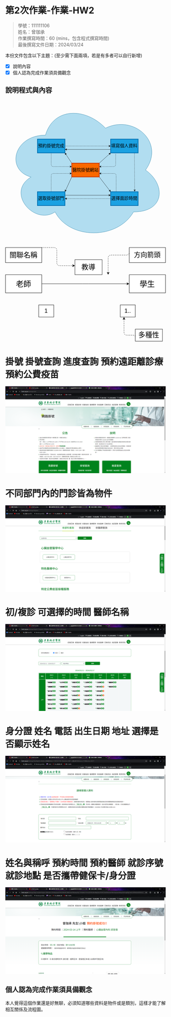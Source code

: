 # 第2次作業-作業-HW2
>
>學號：111111106
><br />
>姓名：曾珈承
><br />
>作業撰寫時間：60 (mins，包含程式撰寫時間)
><br />
>最後撰寫文件日期：2024/03/24
>

本份文件包含以下主題：(至少需下面兩項，若是有多者可以自行新增)
- [x] 說明內容
- [x] 個人認為完成作業須具備觀念

## 說明程式與內容

<svg xmlns="http://www.w3.org/2000/svg" xmlns:xlink="http://www.w3.org/1999/xlink" version="1.1" width="701px" viewBox="-0.5 -0.5 701 611" content="&lt;mxfile&gt;&lt;diagram id=&quot;YK4un_4zEm3ISnry--iz&quot; name=&quot;第1頁&quot;&gt;&lt;mxGraphModel dx=&quot;1130&quot; dy=&quot;1700&quot; grid=&quot;1&quot; gridSize=&quot;10&quot; guides=&quot;1&quot; tooltips=&quot;1&quot; connect=&quot;1&quot; arrows=&quot;1&quot; fold=&quot;1&quot; page=&quot;1&quot; pageScale=&quot;1&quot; pageWidth=&quot;827&quot; pageHeight=&quot;1169&quot; math=&quot;0&quot; shadow=&quot;0&quot;&gt;&lt;root&gt;&lt;mxCell id=&quot;0&quot;/&gt;&lt;mxCell id=&quot;1&quot; parent=&quot;0&quot;/&gt;&lt;mxCell id=&quot;2&quot; value=&quot;&quot; style=&quot;ellipse;shape=cloud;whiteSpace=wrap;html=1;fillColor=#b1ddf0;strokeColor=#10739e;&quot; vertex=&quot;1&quot; parent=&quot;1&quot;&gt;&lt;mxGeometry x=&quot;30&quot; y=&quot;-50&quot; width=&quot;700&quot; height=&quot;610&quot; as=&quot;geometry&quot;/&gt;&lt;/mxCell&gt;&lt;mxCell id=&quot;8&quot; style=&quot;edgeStyle=none;html=1;fontSize=19;dashed=1;&quot; edge=&quot;1&quot; parent=&quot;1&quot; source=&quot;3&quot; target=&quot;4&quot;&gt;&lt;mxGeometry relative=&quot;1&quot; as=&quot;geometry&quot;/&gt;&lt;/mxCell&gt;&lt;mxCell id=&quot;16&quot; style=&quot;edgeStyle=none;html=1;entryX=0;entryY=0.25;entryDx=0;entryDy=0;dashed=1;fontSize=19;fontColor=#050505;&quot; edge=&quot;1&quot; parent=&quot;1&quot; source=&quot;3&quot; target=&quot;14&quot;&gt;&lt;mxGeometry relative=&quot;1&quot; as=&quot;geometry&quot;&gt;&lt;Array as=&quot;points&quot;&gt;&lt;mxPoint x=&quot;230&quot; y=&quot;240&quot;/&gt;&lt;/Array&gt;&lt;/mxGeometry&gt;&lt;/mxCell&gt;&lt;mxCell id=&quot;3&quot; value=&quot;&amp;lt;font color=&amp;quot;#000000&amp;quot; style=&amp;quot;font-size: 19px;&amp;quot;&amp;gt;預約掛號完成&amp;lt;/font&amp;gt;&quot; style=&quot;rounded=0;whiteSpace=wrap;html=1;strokeWidth=3;fillColor=#1ba1e2;fontColor=#ffffff;strokeColor=#006EAF;&quot; vertex=&quot;1&quot; parent=&quot;1&quot;&gt;&lt;mxGeometry x=&quot;170&quot; y=&quot;120&quot; width=&quot;120&quot; height=&quot;60&quot; as=&quot;geometry&quot;/&gt;&lt;/mxCell&gt;&lt;mxCell id=&quot;18&quot; style=&quot;edgeStyle=none;html=1;dashed=1;fontSize=19;fontColor=#050505;exitX=0.867;exitY=1.017;exitDx=0;exitDy=0;exitPerimeter=0;entryX=0.875;entryY=-0.017;entryDx=0;entryDy=0;entryPerimeter=0;&quot; edge=&quot;1&quot; parent=&quot;1&quot; source=&quot;4&quot; target=&quot;6&quot;&gt;&lt;mxGeometry relative=&quot;1&quot; as=&quot;geometry&quot;&gt;&lt;mxPoint x=&quot;590&quot; y=&quot;350&quot; as=&quot;targetPoint&quot;/&gt;&lt;/mxGeometry&gt;&lt;/mxCell&gt;&lt;mxCell id=&quot;19&quot; style=&quot;edgeStyle=none;html=1;entryX=1;entryY=0.25;entryDx=0;entryDy=0;dashed=1;fontSize=19;fontColor=#050505;exitX=0.183;exitY=1.083;exitDx=0;exitDy=0;exitPerimeter=0;&quot; edge=&quot;1&quot; parent=&quot;1&quot; source=&quot;4&quot; target=&quot;14&quot;&gt;&lt;mxGeometry relative=&quot;1&quot; as=&quot;geometry&quot;&gt;&lt;Array as=&quot;points&quot;&gt;&lt;mxPoint x=&quot;512&quot; y=&quot;240&quot;/&gt;&lt;/Array&gt;&lt;/mxGeometry&gt;&lt;/mxCell&gt;&lt;mxCell id=&quot;21&quot; style=&quot;edgeStyle=none;html=1;entryX=1;entryY=0.75;entryDx=0;entryDy=0;fontSize=19;fontColor=#050505;exitX=0;exitY=0.75;exitDx=0;exitDy=0;&quot; edge=&quot;1&quot; parent=&quot;1&quot; source=&quot;4&quot; target=&quot;3&quot;&gt;&lt;mxGeometry relative=&quot;1&quot; as=&quot;geometry&quot;/&gt;&lt;/mxCell&gt;&lt;mxCell id=&quot;4&quot; value=&quot;&amp;lt;font color=&amp;quot;#000000&amp;quot; style=&amp;quot;font-size: 19px;&amp;quot;&amp;gt;填寫個人資料&amp;lt;/font&amp;gt;&quot; style=&quot;rounded=0;whiteSpace=wrap;html=1;strokeWidth=3;fillColor=#1ba1e2;fontColor=#ffffff;strokeColor=#006EAF;&quot; vertex=&quot;1&quot; parent=&quot;1&quot;&gt;&lt;mxGeometry x=&quot;490&quot; y=&quot;120&quot; width=&quot;120&quot; height=&quot;60&quot; as=&quot;geometry&quot;/&gt;&lt;/mxCell&gt;&lt;mxCell id=&quot;17&quot; style=&quot;edgeStyle=none;html=1;entryX=0;entryY=0.75;entryDx=0;entryDy=0;dashed=1;fontSize=19;fontColor=#050505;&quot; edge=&quot;1&quot; parent=&quot;1&quot; source=&quot;5&quot; target=&quot;14&quot;&gt;&lt;mxGeometry relative=&quot;1&quot; as=&quot;geometry&quot;&gt;&lt;Array as=&quot;points&quot;&gt;&lt;mxPoint x=&quot;230&quot; y=&quot;270&quot;/&gt;&lt;/Array&gt;&lt;/mxGeometry&gt;&lt;/mxCell&gt;&lt;mxCell id=&quot;27&quot; style=&quot;edgeStyle=none;html=1;entryX=0;entryY=0.25;entryDx=0;entryDy=0;fontSize=19;fontColor=#050505;exitX=1;exitY=0.25;exitDx=0;exitDy=0;&quot; edge=&quot;1&quot; parent=&quot;1&quot; source=&quot;5&quot; target=&quot;6&quot;&gt;&lt;mxGeometry relative=&quot;1&quot; as=&quot;geometry&quot;/&gt;&lt;/mxCell&gt;&lt;mxCell id=&quot;5&quot; value=&quot;&amp;lt;font color=&amp;quot;#050505&amp;quot; style=&amp;quot;font-size: 19px;&amp;quot;&amp;gt;選取掛號部門&amp;lt;/font&amp;gt;&quot; style=&quot;rounded=0;whiteSpace=wrap;html=1;strokeWidth=3;fillColor=#1ba1e2;fontColor=#ffffff;strokeColor=#006EAF;&quot; vertex=&quot;1&quot; parent=&quot;1&quot;&gt;&lt;mxGeometry x=&quot;170&quot; y=&quot;350&quot; width=&quot;120&quot; height=&quot;60&quot; as=&quot;geometry&quot;/&gt;&lt;/mxCell&gt;&lt;mxCell id=&quot;10&quot; style=&quot;edgeStyle=none;html=1;entryX=1;entryY=0.5;entryDx=0;entryDy=0;dashed=1;fontSize=19;&quot; edge=&quot;1&quot; parent=&quot;1&quot; source=&quot;6&quot; target=&quot;5&quot;&gt;&lt;mxGeometry relative=&quot;1&quot; as=&quot;geometry&quot;/&gt;&lt;/mxCell&gt;&lt;mxCell id=&quot;20&quot; style=&quot;edgeStyle=none;html=1;entryX=1;entryY=0.75;entryDx=0;entryDy=0;dashed=1;fontSize=19;fontColor=#050505;exitX=0.2;exitY=0;exitDx=0;exitDy=0;exitPerimeter=0;&quot; edge=&quot;1&quot; parent=&quot;1&quot; source=&quot;6&quot; target=&quot;14&quot;&gt;&lt;mxGeometry relative=&quot;1&quot; as=&quot;geometry&quot;&gt;&lt;mxPoint x=&quot;510&quot; y=&quot;340&quot; as=&quot;sourcePoint&quot;/&gt;&lt;Array as=&quot;points&quot;&gt;&lt;mxPoint x=&quot;514&quot; y=&quot;270&quot;/&gt;&lt;/Array&gt;&lt;/mxGeometry&gt;&lt;/mxCell&gt;&lt;mxCell id=&quot;6&quot; value=&quot;&amp;lt;font color=&amp;quot;#0a0000&amp;quot; style=&amp;quot;font-size: 19px;&amp;quot;&amp;gt;選擇面診時間&amp;lt;/font&amp;gt;&quot; style=&quot;rounded=0;whiteSpace=wrap;html=1;strokeWidth=3;fillColor=#1ba1e2;fontColor=#ffffff;strokeColor=#006EAF;&quot; vertex=&quot;1&quot; parent=&quot;1&quot;&gt;&lt;mxGeometry x=&quot;490&quot; y=&quot;350&quot; width=&quot;120&quot; height=&quot;60&quot; as=&quot;geometry&quot;/&gt;&lt;/mxCell&gt;&lt;mxCell id=&quot;22&quot; style=&quot;edgeStyle=none;html=1;entryX=1;entryY=1;entryDx=0;entryDy=0;fontSize=19;fontColor=#050505;exitX=0;exitY=0;exitDx=0;exitDy=0;&quot; edge=&quot;1&quot; parent=&quot;1&quot; source=&quot;14&quot; target=&quot;3&quot;&gt;&lt;mxGeometry relative=&quot;1&quot; as=&quot;geometry&quot;/&gt;&lt;/mxCell&gt;&lt;mxCell id=&quot;24&quot; style=&quot;edgeStyle=none;html=1;entryX=0;entryY=1;entryDx=0;entryDy=0;fontSize=19;fontColor=#050505;exitX=1;exitY=0;exitDx=0;exitDy=0;&quot; edge=&quot;1&quot; parent=&quot;1&quot; source=&quot;14&quot; target=&quot;4&quot;&gt;&lt;mxGeometry relative=&quot;1&quot; as=&quot;geometry&quot;&gt;&lt;mxPoint x=&quot;440&quot; y=&quot;220&quot; as=&quot;sourcePoint&quot;/&gt;&lt;/mxGeometry&gt;&lt;/mxCell&gt;&lt;mxCell id=&quot;25&quot; style=&quot;edgeStyle=none;html=1;entryX=1;entryY=0;entryDx=0;entryDy=0;fontSize=19;fontColor=#050505;exitX=0;exitY=1;exitDx=0;exitDy=0;&quot; edge=&quot;1&quot; parent=&quot;1&quot; source=&quot;14&quot; target=&quot;5&quot;&gt;&lt;mxGeometry relative=&quot;1&quot; as=&quot;geometry&quot;/&gt;&lt;/mxCell&gt;&lt;mxCell id=&quot;26&quot; style=&quot;edgeStyle=none;html=1;entryX=0;entryY=0;entryDx=0;entryDy=0;fontSize=19;fontColor=#050505;exitX=1;exitY=1;exitDx=0;exitDy=0;&quot; edge=&quot;1&quot; parent=&quot;1&quot; source=&quot;14&quot; target=&quot;6&quot;&gt;&lt;mxGeometry relative=&quot;1&quot; as=&quot;geometry&quot;/&gt;&lt;/mxCell&gt;&lt;mxCell id=&quot;14&quot; value=&quot;醫院掛號網站&quot; style=&quot;rounded=0;whiteSpace=wrap;html=1;strokeWidth=3;fontSize=19;fillColor=#fa6800;fontColor=#000000;strokeColor=#C73500;&quot; vertex=&quot;1&quot; parent=&quot;1&quot;&gt;&lt;mxGeometry x=&quot;320&quot; y=&quot;225&quot; width=&quot;120&quot; height=&quot;60&quot; as=&quot;geometry&quot;/&gt;&lt;/mxCell&gt;&lt;/root&gt;&lt;/mxGraphModel&gt;&lt;/diagram&gt;&lt;/mxfile&gt;" onclick="(function(svg){var src=window.event.target||window.event.srcElement;while (src!=null&amp;&amp;src.nodeName.toLowerCase()!='a'){src=src.parentNode;}if(src==null){if(svg.wnd!=null&amp;&amp;!svg.wnd.closed){svg.wnd.focus();}else{var r=function(evt){if(evt.data=='ready'&amp;&amp;evt.source==svg.wnd){svg.wnd.postMessage(decodeURIComponent(svg.getAttribute('content')),'*');window.removeEventListener('message',r);}};window.addEventListener('message',r);svg.wnd=window.open('https://viewer.diagrams.net/?client=1&amp;page=0&amp;edit=_blank');}}})(this);" style="cursor:pointer;max-width:100%;max-height:611px;"><defs/><g><path d="M 175 152.5 C 35 152.5 0 305 112 335.5 C 0 402.6 126 549 217 488 C 280 610 490 610 560 488 C 700 488 700 366 612.5 305 C 700 183 560 61 437.5 122 C 350 30.5 210 30.5 175 152.5 Z" fill="#b1ddf0" stroke="#10739e" stroke-miterlimit="10" pointer-events="all"/><path d="M 260 200 L 453.63 200" fill="none" stroke="rgb(0, 0, 0)" stroke-miterlimit="10" stroke-dasharray="3 3" pointer-events="stroke"/><path d="M 458.88 200 L 451.88 203.5 L 453.63 200 L 451.88 196.5 Z" fill="rgb(0, 0, 0)" stroke="rgb(0, 0, 0)" stroke-miterlimit="10" pointer-events="all"/><path d="M 200 230 L 200 280 Q 200 290 210 290 L 283.63 290" fill="none" stroke="rgb(0, 0, 0)" stroke-miterlimit="10" stroke-dasharray="3 3" pointer-events="stroke"/><path d="M 288.88 290 L 281.88 293.5 L 283.63 290 L 281.88 286.5 Z" fill="rgb(0, 0, 0)" stroke="rgb(0, 0, 0)" stroke-miterlimit="10" pointer-events="all"/><rect x="140" y="170" width="120" height="60" fill="#1ba1e2" stroke="#006eaf" stroke-width="3" pointer-events="all"/><g transform="translate(-0.5 -0.5)"><switch><foreignObject pointer-events="none" width="100%" height="100%" requiredFeatures="http://www.w3.org/TR/SVG11/feature#Extensibility" style="overflow: visible; text-align: left;"><div xmlns="http://www.w3.org/1999/xhtml" style="display: flex; align-items: unsafe center; justify-content: unsafe center; width: 118px; height: 1px; padding-top: 200px; margin-left: 141px;"><div data-drawio-colors="color: #ffffff; " style="box-sizing: border-box; font-size: 0px; text-align: center;"><div style="display: inline-block; font-size: 12px; font-family: Helvetica; color: rgb(255, 255, 255); line-height: 1.2; pointer-events: all; white-space: normal; overflow-wrap: normal;"><font style="font-size: 19px;" color="#000000">預約掛號完成</font></div></div></div></foreignObject><text x="200" y="204" fill="#ffffff" font-family="Helvetica" font-size="12px" text-anchor="middle">預約掛號完成</text></switch></g><path d="M 564.04 231.02 L 564.96 392.61" fill="none" stroke="rgb(0, 0, 0)" stroke-miterlimit="10" stroke-dasharray="3 3" pointer-events="stroke"/><path d="M 564.99 397.86 L 561.45 390.88 L 564.96 392.61 L 568.45 390.84 Z" fill="rgb(0, 0, 0)" stroke="rgb(0, 0, 0)" stroke-miterlimit="10" pointer-events="all"/><path d="M 481.96 234.98 L 481.99 280 Q 482 290 472 290 L 416.37 290" fill="none" stroke="rgb(0, 0, 0)" stroke-miterlimit="10" stroke-dasharray="3 3" pointer-events="stroke"/><path d="M 411.12 290 L 418.12 286.5 L 416.37 290 L 418.12 293.5 Z" fill="rgb(0, 0, 0)" stroke="rgb(0, 0, 0)" stroke-miterlimit="10" pointer-events="all"/><path d="M 460 215 L 266.37 215" fill="none" stroke="rgb(0, 0, 0)" stroke-miterlimit="10" pointer-events="stroke"/><path d="M 261.12 215 L 268.12 211.5 L 266.37 215 L 268.12 218.5 Z" fill="rgb(0, 0, 0)" stroke="rgb(0, 0, 0)" stroke-miterlimit="10" pointer-events="all"/><rect x="460" y="170" width="120" height="60" fill="#1ba1e2" stroke="#006eaf" stroke-width="3" pointer-events="all"/><g transform="translate(-0.5 -0.5)"><switch><foreignObject pointer-events="none" width="100%" height="100%" requiredFeatures="http://www.w3.org/TR/SVG11/feature#Extensibility" style="overflow: visible; text-align: left;"><div xmlns="http://www.w3.org/1999/xhtml" style="display: flex; align-items: unsafe center; justify-content: unsafe center; width: 118px; height: 1px; padding-top: 200px; margin-left: 461px;"><div data-drawio-colors="color: #ffffff; " style="box-sizing: border-box; font-size: 0px; text-align: center;"><div style="display: inline-block; font-size: 12px; font-family: Helvetica; color: rgb(255, 255, 255); line-height: 1.2; pointer-events: all; white-space: normal; overflow-wrap: normal;"><font style="font-size: 19px;" color="#000000">填寫個人資料</font></div></div></div></foreignObject><text x="520" y="204" fill="#ffffff" font-family="Helvetica" font-size="12px" text-anchor="middle">填寫個人資料</text></switch></g><path d="M 200 400 L 200 330 Q 200 320 210 320 L 283.63 320" fill="none" stroke="rgb(0, 0, 0)" stroke-miterlimit="10" stroke-dasharray="3 3" pointer-events="stroke"/><path d="M 288.88 320 L 281.88 323.5 L 283.63 320 L 281.88 316.5 Z" fill="rgb(0, 0, 0)" stroke="rgb(0, 0, 0)" stroke-miterlimit="10" pointer-events="all"/><path d="M 260 415 L 453.63 415" fill="none" stroke="rgb(0, 0, 0)" stroke-miterlimit="10" pointer-events="stroke"/><path d="M 458.88 415 L 451.88 418.5 L 453.63 415 L 451.88 411.5 Z" fill="rgb(0, 0, 0)" stroke="rgb(0, 0, 0)" stroke-miterlimit="10" pointer-events="all"/><rect x="140" y="400" width="120" height="60" fill="#1ba1e2" stroke="#006eaf" stroke-width="3" pointer-events="all"/><g transform="translate(-0.5 -0.5)"><switch><foreignObject pointer-events="none" width="100%" height="100%" requiredFeatures="http://www.w3.org/TR/SVG11/feature#Extensibility" style="overflow: visible; text-align: left;"><div xmlns="http://www.w3.org/1999/xhtml" style="display: flex; align-items: unsafe center; justify-content: unsafe center; width: 118px; height: 1px; padding-top: 430px; margin-left: 141px;"><div data-drawio-colors="color: #ffffff; " style="box-sizing: border-box; font-size: 0px; text-align: center;"><div style="display: inline-block; font-size: 12px; font-family: Helvetica; color: rgb(255, 255, 255); line-height: 1.2; pointer-events: all; white-space: normal; overflow-wrap: normal;"><font style="font-size: 19px;" color="#050505">選取掛號部門</font></div></div></div></foreignObject><text x="200" y="434" fill="#ffffff" font-family="Helvetica" font-size="12px" text-anchor="middle">選取掛號部門</text></switch></g><path d="M 460 430 L 266.37 430" fill="none" stroke="rgb(0, 0, 0)" stroke-miterlimit="10" stroke-dasharray="3 3" pointer-events="stroke"/><path d="M 261.12 430 L 268.12 426.5 L 266.37 430 L 268.12 433.5 Z" fill="rgb(0, 0, 0)" stroke="rgb(0, 0, 0)" stroke-miterlimit="10" pointer-events="all"/><path d="M 484 400 L 484 330 Q 484 320 474 320 L 416.37 320" fill="none" stroke="rgb(0, 0, 0)" stroke-miterlimit="10" stroke-dasharray="3 3" pointer-events="stroke"/><path d="M 411.12 320 L 418.12 316.5 L 416.37 320 L 418.12 323.5 Z" fill="rgb(0, 0, 0)" stroke="rgb(0, 0, 0)" stroke-miterlimit="10" pointer-events="all"/><rect x="460" y="400" width="120" height="60" fill="#1ba1e2" stroke="#006eaf" stroke-width="3" pointer-events="all"/><g transform="translate(-0.5 -0.5)"><switch><foreignObject pointer-events="none" width="100%" height="100%" requiredFeatures="http://www.w3.org/TR/SVG11/feature#Extensibility" style="overflow: visible; text-align: left;"><div xmlns="http://www.w3.org/1999/xhtml" style="display: flex; align-items: unsafe center; justify-content: unsafe center; width: 118px; height: 1px; padding-top: 430px; margin-left: 461px;"><div data-drawio-colors="color: #ffffff; " style="box-sizing: border-box; font-size: 0px; text-align: center;"><div style="display: inline-block; font-size: 12px; font-family: Helvetica; color: rgb(255, 255, 255); line-height: 1.2; pointer-events: all; white-space: normal; overflow-wrap: normal;"><font style="font-size: 19px;" color="#0a0000">選擇面診時間</font></div></div></div></foreignObject><text x="520" y="434" fill="#ffffff" font-family="Helvetica" font-size="12px" text-anchor="middle">選擇面診時間</text></switch></g><path d="M 290 275 L 263.53 235.3" fill="none" stroke="rgb(0, 0, 0)" stroke-miterlimit="10" pointer-events="stroke"/><path d="M 260.62 230.93 L 267.42 234.81 L 263.53 235.3 L 261.59 238.7 Z" fill="rgb(0, 0, 0)" stroke="rgb(0, 0, 0)" stroke-miterlimit="10" pointer-events="all"/><path d="M 410 275 L 455.27 234.26" fill="none" stroke="rgb(0, 0, 0)" stroke-miterlimit="10" pointer-events="stroke"/><path d="M 459.17 230.75 L 456.31 238.03 L 455.27 234.26 L 451.62 232.83 Z" fill="rgb(0, 0, 0)" stroke="rgb(0, 0, 0)" stroke-miterlimit="10" pointer-events="all"/><path d="M 290 335 L 262.67 394.22" fill="none" stroke="rgb(0, 0, 0)" stroke-miterlimit="10" pointer-events="stroke"/><path d="M 260.47 398.98 L 260.22 391.16 L 262.67 394.22 L 266.58 394.1 Z" fill="rgb(0, 0, 0)" stroke="rgb(0, 0, 0)" stroke-miterlimit="10" pointer-events="all"/><path d="M 410 335 L 456.12 394.95" fill="none" stroke="rgb(0, 0, 0)" stroke-miterlimit="10" pointer-events="stroke"/><path d="M 459.32 399.11 L 452.28 395.7 L 456.12 394.95 L 457.82 391.43 Z" fill="rgb(0, 0, 0)" stroke="rgb(0, 0, 0)" stroke-miterlimit="10" pointer-events="all"/><rect x="290" y="275" width="120" height="60" fill="#fa6800" stroke="#c73500" stroke-width="3" pointer-events="all"/><g transform="translate(-0.5 -0.5)"><switch><foreignObject pointer-events="none" width="100%" height="100%" requiredFeatures="http://www.w3.org/TR/SVG11/feature#Extensibility" style="overflow: visible; text-align: left;"><div xmlns="http://www.w3.org/1999/xhtml" style="display: flex; align-items: unsafe center; justify-content: unsafe center; width: 118px; height: 1px; padding-top: 305px; margin-left: 291px;"><div data-drawio-colors="color: #000000; " style="box-sizing: border-box; font-size: 0px; text-align: center;"><div style="display: inline-block; font-size: 19px; font-family: Helvetica; color: rgb(0, 0, 0); line-height: 1.2; pointer-events: all; white-space: normal; overflow-wrap: normal;">醫院掛號網站</div></div></div></foreignObject><text x="350" y="311" fill="#000000" font-family="Helvetica" font-size="19px" text-anchor="middle">醫院掛號網站</text></switch></g></g><switch><g requiredFeatures="http://www.w3.org/TR/SVG11/feature#Extensibility"/><a transform="translate(0,-5)" xlink:href="https://www.diagrams.net/doc/faq/svg-export-text-problems" target="_blank"><text text-anchor="middle" font-size="10px" x="50%" y="100%">Text is not SVG - cannot display</text></a></switch></svg>

<svg xmlns="http://www.w3.org/2000/svg" xmlns:xlink="http://www.w3.org/1999/xlink" version="1.1" width="531px" viewBox="-0.5 -0.5 531 318" content="&lt;mxfile&gt;&lt;diagram id=&quot;9mvbEjkeGrLlMUInovSw&quot; name=&quot;第1頁&quot;&gt;&lt;mxGraphModel dx=&quot;1130&quot; dy=&quot;531&quot; grid=&quot;1&quot; gridSize=&quot;10&quot; guides=&quot;1&quot; tooltips=&quot;1&quot; connect=&quot;1&quot; arrows=&quot;1&quot; fold=&quot;1&quot; page=&quot;1&quot; pageScale=&quot;1&quot; pageWidth=&quot;827&quot; pageHeight=&quot;1169&quot; math=&quot;0&quot; shadow=&quot;0&quot;&gt;&lt;root&gt;&lt;mxCell id=&quot;0&quot;/&gt;&lt;mxCell id=&quot;1&quot; parent=&quot;0&quot;/&gt;&lt;mxCell id=&quot;5&quot; style=&quot;edgeStyle=elbowEdgeStyle;html=1;dashed=1;&quot; edge=&quot;1&quot; parent=&quot;1&quot; source=&quot;2&quot;&gt;&lt;mxGeometry relative=&quot;1&quot; as=&quot;geometry&quot;&gt;&lt;mxPoint x=&quot;330&quot; y=&quot;170&quot; as=&quot;targetPoint&quot;/&gt;&lt;Array as=&quot;points&quot;&gt;&lt;mxPoint x=&quot;270&quot; y=&quot;110&quot;/&gt;&lt;mxPoint x=&quot;310&quot; y=&quot;150&quot;/&gt;&lt;mxPoint x=&quot;280&quot; y=&quot;110&quot;/&gt;&lt;mxPoint x=&quot;310&quot; y=&quot;110&quot;/&gt;&lt;/Array&gt;&lt;/mxGeometry&gt;&lt;/mxCell&gt;&lt;mxCell id=&quot;2&quot; value=&quot;&amp;lt;font style=&amp;quot;font-size: 23px;&amp;quot;&amp;gt;關聯名稱&amp;lt;/font&amp;gt;&quot; style=&quot;rounded=0;whiteSpace=wrap;html=1;&quot; vertex=&quot;1&quot; parent=&quot;1&quot;&gt;&lt;mxGeometry x=&quot;100&quot; y=&quot;110&quot; width=&quot;120&quot; height=&quot;50&quot; as=&quot;geometry&quot;/&gt;&lt;/mxCell&gt;&lt;mxCell id=&quot;6&quot; value=&quot;&amp;lt;font style=&amp;quot;font-size: 23px;&amp;quot;&amp;gt;教導&amp;lt;/font&amp;gt;&quot; style=&quot;rounded=0;whiteSpace=wrap;html=1;&quot; vertex=&quot;1&quot; parent=&quot;1&quot;&gt;&lt;mxGeometry x=&quot;330&quot; y=&quot;150&quot; width=&quot;90&quot; height=&quot;50&quot; as=&quot;geometry&quot;/&gt;&lt;/mxCell&gt;&lt;mxCell id=&quot;9&quot; style=&quot;edgeStyle=elbowEdgeStyle;html=1;dashed=1;endArrow=classic;endFill=1;elbow=vertical;exitX=0;exitY=0;exitDx=0;exitDy=0;&quot; edge=&quot;1&quot; parent=&quot;1&quot; source=&quot;8&quot;&gt;&lt;mxGeometry relative=&quot;1&quot; as=&quot;geometry&quot;&gt;&lt;mxPoint x=&quot;440&quot; y=&quot;200&quot; as=&quot;targetPoint&quot;/&gt;&lt;Array as=&quot;points&quot;&gt;&lt;mxPoint x=&quot;480&quot; y=&quot;135&quot;/&gt;&lt;mxPoint x=&quot;420&quot; y=&quot;190&quot;/&gt;&lt;mxPoint x=&quot;490&quot; y=&quot;120&quot;/&gt;&lt;/Array&gt;&lt;/mxGeometry&gt;&lt;/mxCell&gt;&lt;mxCell id=&quot;8&quot; value=&quot;&amp;lt;font style=&amp;quot;font-size: 22px;&amp;quot;&amp;gt;方向箭頭&amp;lt;/font&amp;gt;&quot; style=&quot;rounded=0;whiteSpace=wrap;html=1;&quot; vertex=&quot;1&quot; parent=&quot;1&quot;&gt;&lt;mxGeometry x=&quot;510&quot; y=&quot;110&quot; width=&quot;120&quot; height=&quot;50&quot; as=&quot;geometry&quot;/&gt;&lt;/mxCell&gt;&lt;mxCell id=&quot;12&quot; style=&quot;edgeStyle=elbowEdgeStyle;elbow=vertical;html=1;entryX=0;entryY=0.5;entryDx=0;entryDy=0;endArrow=classic;endFill=1;&quot; edge=&quot;1&quot; parent=&quot;1&quot; source=&quot;10&quot; target=&quot;11&quot;&gt;&lt;mxGeometry relative=&quot;1&quot; as=&quot;geometry&quot;/&gt;&lt;/mxCell&gt;&lt;mxCell id=&quot;10&quot; value=&quot;&amp;lt;font style=&amp;quot;font-size: 25px;&amp;quot;&amp;gt;老師&amp;lt;/font&amp;gt;&quot; style=&quot;rounded=0;whiteSpace=wrap;html=1;&quot; vertex=&quot;1&quot; parent=&quot;1&quot;&gt;&lt;mxGeometry x=&quot;100&quot; y=&quot;200&quot; width=&quot;120&quot; height=&quot;60&quot; as=&quot;geometry&quot;/&gt;&lt;/mxCell&gt;&lt;mxCell id=&quot;11&quot; value=&quot;&amp;lt;font style=&amp;quot;font-size: 25px;&amp;quot;&amp;gt;學生&amp;lt;/font&amp;gt;&quot; style=&quot;rounded=0;whiteSpace=wrap;html=1;&quot; vertex=&quot;1&quot; parent=&quot;1&quot;&gt;&lt;mxGeometry x=&quot;510&quot; y=&quot;200&quot; width=&quot;120&quot; height=&quot;60&quot; as=&quot;geometry&quot;/&gt;&lt;/mxCell&gt;&lt;mxCell id=&quot;13&quot; value=&quot;&amp;lt;font style=&amp;quot;font-size: 19px;&amp;quot;&amp;gt;1&amp;lt;/font&amp;gt;&quot; style=&quot;rounded=0;whiteSpace=wrap;html=1;&quot; vertex=&quot;1&quot; parent=&quot;1&quot;&gt;&lt;mxGeometry x=&quot;210&quot; y=&quot;300&quot; width=&quot;50&quot; height=&quot;40&quot; as=&quot;geometry&quot;/&gt;&lt;/mxCell&gt;&lt;mxCell id=&quot;14&quot; value=&quot;&amp;lt;font style=&amp;quot;font-size: 19px;&amp;quot;&amp;gt;1..*&amp;lt;/font&amp;gt;&quot; style=&quot;rounded=0;whiteSpace=wrap;html=1;&quot; vertex=&quot;1&quot; parent=&quot;1&quot;&gt;&lt;mxGeometry x=&quot;480&quot; y=&quot;300&quot; width=&quot;50&quot; height=&quot;40&quot; as=&quot;geometry&quot;/&gt;&lt;/mxCell&gt;&lt;mxCell id=&quot;16&quot; style=&quot;edgeStyle=elbowEdgeStyle;elbow=vertical;html=1;entryX=0.25;entryY=1;entryDx=0;entryDy=0;fontSize=23;endArrow=classic;endFill=1;exitX=0;exitY=0.75;exitDx=0;exitDy=0;dashed=1;&quot; edge=&quot;1&quot; parent=&quot;1&quot; source=&quot;15&quot; target=&quot;14&quot;&gt;&lt;mxGeometry relative=&quot;1&quot; as=&quot;geometry&quot;&gt;&lt;Array as=&quot;points&quot;&gt;&lt;mxPoint x=&quot;480&quot; y=&quot;400&quot;/&gt;&lt;/Array&gt;&lt;/mxGeometry&gt;&lt;/mxCell&gt;&lt;mxCell id=&quot;15&quot; value=&quot;多種性&quot; style=&quot;rounded=0;whiteSpace=wrap;html=1;fontSize=23;&quot; vertex=&quot;1&quot; parent=&quot;1&quot;&gt;&lt;mxGeometry x=&quot;530&quot; y=&quot;380&quot; width=&quot;90&quot; height=&quot;40&quot; as=&quot;geometry&quot;/&gt;&lt;/mxCell&gt;&lt;/root&gt;&lt;/mxGraphModel&gt;&lt;/diagram&gt;&lt;/mxfile&gt;" onclick="(function(svg){var src=window.event.target||window.event.srcElement;while (src!=null&amp;&amp;src.nodeName.toLowerCase()!='a'){src=src.parentNode;}if(src==null){if(svg.wnd!=null&amp;&amp;!svg.wnd.closed){svg.wnd.focus();}else{var r=function(evt){if(evt.data=='ready'&amp;&amp;evt.source==svg.wnd){svg.wnd.postMessage(decodeURIComponent(svg.getAttribute('content')),'*');window.removeEventListener('message',r);}};window.addEventListener('message',r);svg.wnd=window.open('https://viewer.diagrams.net/?client=1&amp;page=0&amp;edit=_blank');}}})(this);" style="cursor:pointer;max-width:100%;max-height:318px;"><defs/><g><path d="M 120 7 L 160 7 Q 170 7 170 17 L 170 57 Q 170 67 180 67 L 223.63 67" fill="none" stroke="rgb(0, 0, 0)" stroke-miterlimit="10" stroke-dasharray="3 3" pointer-events="stroke"/><path d="M 228.88 67 L 221.88 70.5 L 223.63 67 L 221.88 63.5 Z" fill="rgb(0, 0, 0)" stroke="rgb(0, 0, 0)" stroke-miterlimit="10" pointer-events="all"/><rect x="0" y="7" width="120" height="50" fill="rgb(255, 255, 255)" stroke="rgb(0, 0, 0)" pointer-events="all"/><g transform="translate(-0.5 -0.5)"><switch><foreignObject pointer-events="none" width="100%" height="100%" requiredFeatures="http://www.w3.org/TR/SVG11/feature#Extensibility" style="overflow: visible; text-align: left;"><div xmlns="http://www.w3.org/1999/xhtml" style="display: flex; align-items: unsafe center; justify-content: unsafe center; width: 118px; height: 1px; padding-top: 32px; margin-left: 1px;"><div data-drawio-colors="color: rgb(0, 0, 0); " style="box-sizing: border-box; font-size: 0px; text-align: center;"><div style="display: inline-block; font-size: 12px; font-family: Helvetica; color: rgb(0, 0, 0); line-height: 1.2; pointer-events: all; white-space: normal; overflow-wrap: normal;"><font style="font-size: 23px;">關聯名稱</font></div></div></div></foreignObject><text x="60" y="36" fill="rgb(0, 0, 0)" font-family="Helvetica" font-size="12px" text-anchor="middle">關聯名稱</text></switch></g><rect x="230" y="47" width="90" height="50" fill="rgb(255, 255, 255)" stroke="rgb(0, 0, 0)" pointer-events="all"/><g transform="translate(-0.5 -0.5)"><switch><foreignObject pointer-events="none" width="100%" height="100%" requiredFeatures="http://www.w3.org/TR/SVG11/feature#Extensibility" style="overflow: visible; text-align: left;"><div xmlns="http://www.w3.org/1999/xhtml" style="display: flex; align-items: unsafe center; justify-content: unsafe center; width: 88px; height: 1px; padding-top: 72px; margin-left: 231px;"><div data-drawio-colors="color: rgb(0, 0, 0); " style="box-sizing: border-box; font-size: 0px; text-align: center;"><div style="display: inline-block; font-size: 12px; font-family: Helvetica; color: rgb(0, 0, 0); line-height: 1.2; pointer-events: all; white-space: normal; overflow-wrap: normal;"><font style="font-size: 23px;">教導</font></div></div></div></foreignObject><text x="275" y="76" fill="rgb(0, 0, 0)" font-family="Helvetica" font-size="12px" text-anchor="middle">教導</text></switch></g><path d="M 410 7 L 410 22 Q 410 32 400 32 L 350 32 Q 340 32 340 42 L 340 90.63" fill="none" stroke="rgb(0, 0, 0)" stroke-miterlimit="10" stroke-dasharray="3 3" pointer-events="stroke"/><path d="M 340 95.88 L 336.5 88.88 L 340 90.63 L 343.5 88.88 Z" fill="rgb(0, 0, 0)" stroke="rgb(0, 0, 0)" stroke-miterlimit="10" pointer-events="all"/><rect x="410" y="7" width="120" height="50" fill="rgb(255, 255, 255)" stroke="rgb(0, 0, 0)" pointer-events="all"/><g transform="translate(-0.5 -0.5)"><switch><foreignObject pointer-events="none" width="100%" height="100%" requiredFeatures="http://www.w3.org/TR/SVG11/feature#Extensibility" style="overflow: visible; text-align: left;"><div xmlns="http://www.w3.org/1999/xhtml" style="display: flex; align-items: unsafe center; justify-content: unsafe center; width: 118px; height: 1px; padding-top: 32px; margin-left: 411px;"><div data-drawio-colors="color: rgb(0, 0, 0); " style="box-sizing: border-box; font-size: 0px; text-align: center;"><div style="display: inline-block; font-size: 12px; font-family: Helvetica; color: rgb(0, 0, 0); line-height: 1.2; pointer-events: all; white-space: normal; overflow-wrap: normal;"><font style="font-size: 22px;">方向箭頭</font></div></div></div></foreignObject><text x="470" y="36" fill="rgb(0, 0, 0)" font-family="Helvetica" font-size="12px" text-anchor="middle">方向箭頭</text></switch></g><path d="M 120 127 L 255 127 Q 265 127 275 127 L 403.63 127" fill="none" stroke="rgb(0, 0, 0)" stroke-miterlimit="10" pointer-events="stroke"/><path d="M 408.88 127 L 401.88 130.5 L 403.63 127 L 401.88 123.5 Z" fill="rgb(0, 0, 0)" stroke="rgb(0, 0, 0)" stroke-miterlimit="10" pointer-events="all"/><rect x="0" y="97" width="120" height="60" fill="rgb(255, 255, 255)" stroke="rgb(0, 0, 0)" pointer-events="all"/><g transform="translate(-0.5 -0.5)"><switch><foreignObject pointer-events="none" width="100%" height="100%" requiredFeatures="http://www.w3.org/TR/SVG11/feature#Extensibility" style="overflow: visible; text-align: left;"><div xmlns="http://www.w3.org/1999/xhtml" style="display: flex; align-items: unsafe center; justify-content: unsafe center; width: 118px; height: 1px; padding-top: 127px; margin-left: 1px;"><div data-drawio-colors="color: rgb(0, 0, 0); " style="box-sizing: border-box; font-size: 0px; text-align: center;"><div style="display: inline-block; font-size: 12px; font-family: Helvetica; color: rgb(0, 0, 0); line-height: 1.2; pointer-events: all; white-space: normal; overflow-wrap: normal;"><font style="font-size: 25px;">老師</font></div></div></div></foreignObject><text x="60" y="131" fill="rgb(0, 0, 0)" font-family="Helvetica" font-size="12px" text-anchor="middle">老師</text></switch></g><rect x="410" y="97" width="120" height="60" fill="rgb(255, 255, 255)" stroke="rgb(0, 0, 0)" pointer-events="all"/><g transform="translate(-0.5 -0.5)"><switch><foreignObject pointer-events="none" width="100%" height="100%" requiredFeatures="http://www.w3.org/TR/SVG11/feature#Extensibility" style="overflow: visible; text-align: left;"><div xmlns="http://www.w3.org/1999/xhtml" style="display: flex; align-items: unsafe center; justify-content: unsafe center; width: 118px; height: 1px; padding-top: 127px; margin-left: 411px;"><div data-drawio-colors="color: rgb(0, 0, 0); " style="box-sizing: border-box; font-size: 0px; text-align: center;"><div style="display: inline-block; font-size: 12px; font-family: Helvetica; color: rgb(0, 0, 0); line-height: 1.2; pointer-events: all; white-space: normal; overflow-wrap: normal;"><font style="font-size: 25px;">學生</font></div></div></div></foreignObject><text x="470" y="131" fill="rgb(0, 0, 0)" font-family="Helvetica" font-size="12px" text-anchor="middle">學生</text></switch></g><rect x="110" y="197" width="50" height="40" fill="rgb(255, 255, 255)" stroke="rgb(0, 0, 0)" pointer-events="all"/><g transform="translate(-0.5 -0.5)"><switch><foreignObject pointer-events="none" width="100%" height="100%" requiredFeatures="http://www.w3.org/TR/SVG11/feature#Extensibility" style="overflow: visible; text-align: left;"><div xmlns="http://www.w3.org/1999/xhtml" style="display: flex; align-items: unsafe center; justify-content: unsafe center; width: 48px; height: 1px; padding-top: 217px; margin-left: 111px;"><div data-drawio-colors="color: rgb(0, 0, 0); " style="box-sizing: border-box; font-size: 0px; text-align: center;"><div style="display: inline-block; font-size: 12px; font-family: Helvetica; color: rgb(0, 0, 0); line-height: 1.2; pointer-events: all; white-space: normal; overflow-wrap: normal;"><font style="font-size: 19px;">1</font></div></div></div></foreignObject><text x="135" y="221" fill="rgb(0, 0, 0)" font-family="Helvetica" font-size="12px" text-anchor="middle">1</text></switch></g><rect x="380" y="197" width="50" height="40" fill="rgb(255, 255, 255)" stroke="rgb(0, 0, 0)" pointer-events="all"/><g transform="translate(-0.5 -0.5)"><switch><foreignObject pointer-events="none" width="100%" height="100%" requiredFeatures="http://www.w3.org/TR/SVG11/feature#Extensibility" style="overflow: visible; text-align: left;"><div xmlns="http://www.w3.org/1999/xhtml" style="display: flex; align-items: unsafe center; justify-content: unsafe center; width: 48px; height: 1px; padding-top: 217px; margin-left: 381px;"><div data-drawio-colors="color: rgb(0, 0, 0); " style="box-sizing: border-box; font-size: 0px; text-align: center;"><div style="display: inline-block; font-size: 12px; font-family: Helvetica; color: rgb(0, 0, 0); line-height: 1.2; pointer-events: all; white-space: normal; overflow-wrap: normal;"><font style="font-size: 19px;">1..*</font></div></div></div></foreignObject><text x="405" y="221" fill="rgb(0, 0, 0)" font-family="Helvetica" font-size="12px" text-anchor="middle">1..*</text></switch></g><path d="M 430 307 L 430 302 Q 430 297 420 297 L 402.5 297 Q 392.5 297 392.5 287 L 392.5 243.37" fill="none" stroke="rgb(0, 0, 0)" stroke-miterlimit="10" stroke-dasharray="3 3" pointer-events="stroke"/><path d="M 392.5 238.12 L 396 245.12 L 392.5 243.37 L 389 245.12 Z" fill="rgb(0, 0, 0)" stroke="rgb(0, 0, 0)" stroke-miterlimit="10" pointer-events="all"/><rect x="430" y="277" width="90" height="40" fill="rgb(255, 255, 255)" stroke="rgb(0, 0, 0)" pointer-events="all"/><g transform="translate(-0.5 -0.5)"><switch><foreignObject pointer-events="none" width="100%" height="100%" requiredFeatures="http://www.w3.org/TR/SVG11/feature#Extensibility" style="overflow: visible; text-align: left;"><div xmlns="http://www.w3.org/1999/xhtml" style="display: flex; align-items: unsafe center; justify-content: unsafe center; width: 88px; height: 1px; padding-top: 297px; margin-left: 431px;"><div data-drawio-colors="color: rgb(0, 0, 0); " style="box-sizing: border-box; font-size: 0px; text-align: center;"><div style="display: inline-block; font-size: 23px; font-family: Helvetica; color: rgb(0, 0, 0); line-height: 1.2; pointer-events: all; white-space: normal; overflow-wrap: normal;">多種性</div></div></div></foreignObject><text x="475" y="304" fill="rgb(0, 0, 0)" font-family="Helvetica" font-size="23px" text-anchor="middle">多種性</text></switch></g></g><switch><g requiredFeatures="http://www.w3.org/TR/SVG11/feature#Extensibility"/><a transform="translate(0,-5)" xlink:href="https://www.diagrams.net/doc/faq/svg-export-text-problems" target="_blank"><text text-anchor="middle" font-size="10px" x="50%" y="100%">Text is not SVG - cannot display</text></a></switch></svg>

# 掛號 掛號查詢 進度查詢 預約遠距離診療 預約公費疫苗
![Alt text](<亞東紀念醫院 _ 網路掛號 - Google Chrome 2024_3_4 下午 09_01_20-1-1-1-1-1.png>)
# 不同部門內的門診皆為物件
![Alt text](<亞東紀念醫院 _ 網路掛號 - Google Chrome 2024_3_4 下午 09_02_55-1.png>)
# 初/複診 可選擇的時間 醫師名稱
![Alt text](<亞東紀念醫院 _ 網路掛號 - Google Chrome 2024_3_4 下午 09_04_51-1.png>)
# 身分證 姓名 電話 出生日期 地址 選擇是否顯示姓名
![Alt text](<亞東紀念醫院 _ 網路掛號 - Google Chrome 2024_3_4 下午 09_05_54-1.png>)
# 姓名與稱呼 預約時間 預約醫師 就診序號 就診地點 是否攜帶健保卡/身分證
![Alt text](<亞東紀念醫院 _ 網路掛號 - Google Chrome 2024_3_4 下午 09_12_44-1.png>)

## 個人認為完成作業須具備觀念

本人覺得這個作業還是好無聊，必須知道哪些資料是物件或是類別，這樣才能了解相互關係及流程圖。